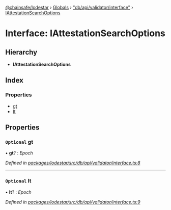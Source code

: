 [@chainsafe/lodestar](../README.md) › [Globals](../globals.md) › ["db/api/validator/interface"](../modules/_db_api_validator_interface_.md) › [IAttestationSearchOptions](_db_api_validator_interface_.iattestationsearchoptions.md)

# Interface: IAttestationSearchOptions

## Hierarchy

* **IAttestationSearchOptions**

## Index

### Properties

* [gt](_db_api_validator_interface_.iattestationsearchoptions.md#optional-gt)
* [lt](_db_api_validator_interface_.iattestationsearchoptions.md#optional-lt)

## Properties

### `Optional` gt

• **gt**? : *Epoch*

*Defined in [packages/lodestar/src/db/api/validator/interface.ts:8](https://github.com/ChainSafe/lodestar/blob/34417abad/packages/lodestar/src/db/api/validator/interface.ts#L8)*

___

### `Optional` lt

• **lt**? : *Epoch*

*Defined in [packages/lodestar/src/db/api/validator/interface.ts:9](https://github.com/ChainSafe/lodestar/blob/34417abad/packages/lodestar/src/db/api/validator/interface.ts#L9)*
